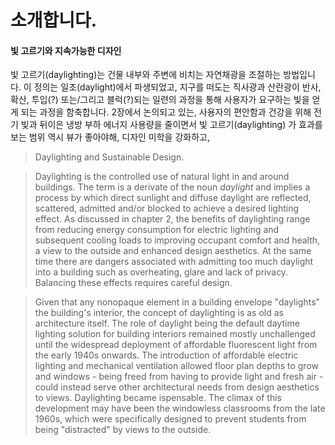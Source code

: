 
# 소개합니다. 

#### 빛 고르기와 지속가능한 디자인

빛 고르기(daylighting)는 건물 내부와 주변에 비치는 자연채광을 조절하는 방법입니다. 이 정의는 일조(daylight)에서 파생되었고, 지구를 떠도는 직사광과 산란광이 반사, 확산, 투입(?) 또는/그리고 블럭(?)되는 일련의 과정을 통해 사용자가 요구하는 빛을 얻게 되는 과정을 함축합니다. 2장에서 논의되고 있는, 사용자의 편안함과 건강을 위해 전기 빛과 뒤이은 냉방 부하 
에너지 사용량을 줄이면서 빛 고르기(daylighting) 가 효과를 보는 범위
역시 뷰가 좋아야해, 디자인 미학을 강화하고,    



> Daylighting and Sustainable Design. 
 
> Daylighting is the controlled use of natural light in and around buildings. 
> The term is a derivate of the noun *daylight* and implies a process by which direct sunlight and diffuse daylight are reflected, scattered, admitted and/or blocked to achieve a desired lighting effect. As discussed in chapter 2, the benefits of daylighting range from reducing energy consumption for electric lighting and subsequent cooling loads to improving occupant comfort and health, a view to the outside and enhanced design aesthetics. At the same time there are dangers associated with admitting too much daylight into a building such as overheating, glare and lack of privacy. Balancing these effects requires careful design. 
 
> Given that any nonopaque element in a building envelope "daylights" the building's interior, the concept of daylighting is as old as architecture itself. The role of daylight being the default daytime lighting solution for building interiors remained mostly unchallenged until the widespread deployment of affordable fluorescent light from the early 1940s onwards. The introduction of affordable electric lighting and mechanical ventilation allowed floor plan depths to grow and windows - being freed from having to provide light and fresh air - could instead serve other architectural needs from design aesthetics to views. Daylighting became ispensable. The climax of this development may have been the windowless classrooms from the late 1960s, which were specifically designed to prevent students from being "distracted" by views to the outside.
